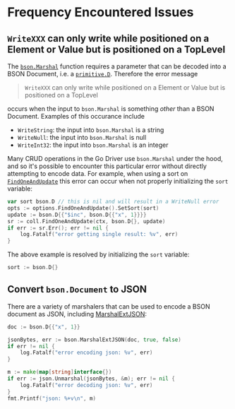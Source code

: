 # Frequency Encountered Issues

## `WriteXXX` can only write while positioned on a Element or Value but is positioned on a TopLevel

The [`bson.Marshal`](https://pkg.go.dev/go.mongodb.org/mongo-driver/bson#Marshal) function requires a parameter that can be decoded into a BSON Document, i.e. a [`primitive.D`](https://github.com/mongodb/mongo-go-driver/blob/master/bson/bson.go#L31). Therefore the error message

> `WriteXXX` can only write while positioned on a Element or Value but is positioned on a TopLevel

occurs when the input to `bson.Marshal` is something *other* than a BSON Document. Examples of this occurance include

- `WriteString`: the input into `bson.Marshal` is a string
- `WriteNull`: the input into `bson.Marshal` is null
- `WriteInt32`: the input into `bson.Marshal` is an integer

Many CRUD operations in the Go Driver use `bson.Marshal` under the hood, and so it's possible to encounter this particular error without directly attempting to encode data. For example, when using a sort on [`FindOneAndUpdate`](https://pkg.go.dev/go.mongodb.org/mongo-driver/mongo#Collection.FindOneAndUpdate) this error can occur when not properly initializing the `sort` variable:

```go
var sort bson.D // this is nil and will result in a WriteNull error
opts := options.FindOneAndUpdate().SetSort(sort)
update := bson.D{{"$inc", bson.D{{"x", 1}}}}
sr := coll.FindOneAndUpdate(ctx, bson.D{}, update)
if err := sr.Err(); err != nil {
	log.Fatalf("error getting single result: %v", err)
}
```

The above example is resolved by initializing the `sort` variable:

```go
sort := bson.D{}
```

## Convert `bson.Document` to JSON

There are a variety of marshalers that can be used to encode a BSON document as JSON, including [MarshalExtJSON](https://pkg.go.dev/github.com/mongodb/mongo-go-driver/bson#MarshalExtJSON):

```go
doc := bson.D{{"x", 1}}

jsonBytes, err := bson.MarshalExtJSON(doc, true, false)
if err != nil {
	log.Fatalf("error encoding json: %v", err)
}

m := make(map[string]interface{})
if err := json.Unmarshal(jsonBytes, &m); err != nil {
	log.Fatalf("error decoding json: %v", err)
}
fmt.Printf("json: %+v\n", m)
```


